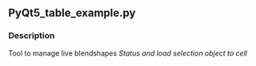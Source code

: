 ## PyQt5_table_example.py
### Description
Tool to manage live blendshapes
_Status and load selection object to cell_
